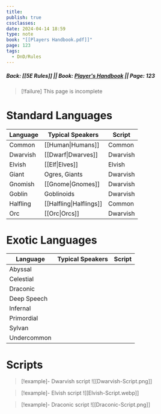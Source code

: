 ```yaml
---
title: 
publish: true
cssclasses: 
date: 2024-04-14 18:59
type: note
book: "[[Players Handbook.pdf]]"
page: 123
tags:
  - DnD/Rules
---
```

##### Back: [[5E Rules]] || Book: [Player's Handbook](https://drive.google.com/drive/folders/1O5bhpYizcIT5xxAoLOuzCRht_PVS7VSG?usp=sharing) || Page: 123

> [!failure] This page is incomplete

# Standard Languages

| Language | Typical Speakers        | Script   |
| -------- | ----------------------- | -------- |
| Common   | [[Human\|Humans]]       | Common   |
| Dwarvish | [[Dwarf\|Dwarves]]      | Dwarvish |
| Elvish   | [[Elf\|Elves]]          | Elvish   |
| Giant    | Ogres, Giants           | Dwarvish |
| Gnomish  | [[Gnome\|Gnomes]]       | Dwarvish |
| Goblin   | Goblinoids              | Dwarvish |
| Halfling | [[Halfling\|Halflings]] | Common   |
| Orc      | [[Orc\|Orcs]]           | Dwarvish |

# Exotic Languages


| Language    | Typical Speakers | Script |
| ----------- | ---------------- | ------ |
| Abyssal     |                  |        |
| Celestial   |                  |        |
| Draconic    |                  |        |
| Deep Speech |                  |        |
| Infernal    |                  |        |
| Primordial  |                  |        |
| Sylvan      |                  |        |
| Undercommon |                  |        |


# Scripts

> [!example]- Dwarvish script
> ![[Dwarvish-Script.png]]

> [!example]- Elvish script
> ![[Elvish-Script.webp]]

> [!example]- Draconic script
> ![[Draconic-Script.png]]